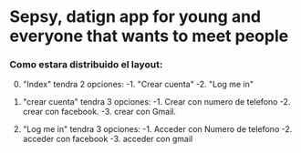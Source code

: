 # Sepsy, datign app for young and everyone that wants to meet people 


### Como estara distribuido el layout: 


0. "Index" tendra 2 opciones:
  -1. "Crear cuenta" 
  -2. "Log me in"

1. "crear cuenta" tendra 3 opciones: 
  -1. Crear con numero de telefono
  -2. crear con facebook. 
  -3. crear con Gmail. 

2. "Log me in" tendra 3 opciones: 
  -1. Acceder con Numero de telefono
  -2. acceder con facebook 
  -3. acceder con gmail 
